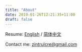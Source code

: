 ```yaml
---
title: "About"
date: 2019-01-26T12:21:35+11:00
draft: false
---
```


Resume: [English](https://raw.githubusercontent.com/ZintrulCre/zintrulcre.github.io/master/resume/Zhengyu%20Chen%202022.png) / [简体中文](https://raw.githubusercontent.com/ZintrulCre/zintrulcre.github.io/master/resume/%E9%99%88%E6%AD%A3%E5%AE%87%202022.png)

Contact me: zintrulcre@gmail.com